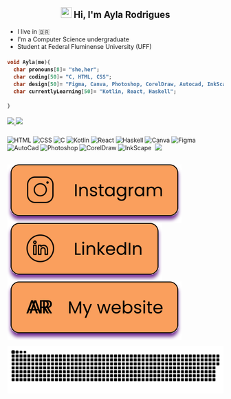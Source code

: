 <h2 align="center"><img src ="https://img.icons8.com/?id=116827&size=2x&color=000000" height="25" width ="25"> Hi, I'm Ayla Rodrigues </h2>
 
- I live in :brazil:
- I'm a Computer Science undergraduate
- Student at Federal Fluminense University (UFF) 

<h4> 
 
```C
void Ayla(me){
  char pronouns[8]= "she,her";
  char coding[50]= "C, HTML, CSS";
  char design[50]= "Figma, Canva, Photoshop, CorelDraw, Autocad, InkScape";
  char currentlyLearning[50]= "Kotlin, React, Haskell";
 
}
```

</h4>

<div>
<a href="https://github.com/AylaRodrigues">
  <img height="125em" src="https://github-readme-stats.vercel.app/api?username=AylaRodrigues&show_icons=true&theme=kacho_ga&include_all_commits=true&count_private=true"/>
  <img height="125em" src="https://github-readme-stats.vercel.app/api/top-langs/?username=AylaRodrigues&layout=compact&langs_count=7&theme=kacho_ga"/>
  </a>
 </div>
<h3> </h3>
<div style="display: inline_block">
  <img align="center" alt="HTML" height="40" width ="40" src="https://img.icons8.com/?id=1043&size=2x&color=000000">
  <img align="center" alt="CSS" height="40" width ="40" src="https://img.icons8.com/?id=9nmz9TYzN8iO&size=2x&color=000000">
  <img align="center" alt="C" height="35" width ="35" src="https://img.icons8.com/?id=111021&size=2x&color=000000">
  <img align="center" alt="Kotlin" height="35" width ="35" src="https://img.icons8.com/?id=xlklWoCAXeC6&size=2x&color=000000">
  <img align="center" alt="React" height="35" width ="35" src="https://img.icons8.com/?id=fdBWYEwusJbm&size=2x&color=000000">
  <img align="center" alt="Haskell" height="35" width ="35" src="https://img.icons8.com/?id=W5tDlZIZgAHJ&size=2x&color=000000">
  <img align="center" alt="Canva" height="42" width ="42" src="https://img.icons8.com/?id=ira259PyThHV&size=2x&color=000000">
  <img align="center" alt="Figma" height="35" width ="35" src="https://img.icons8.com/?id=amXjtNWVYSKP&size=2x&color=000000">
  <img align="center" alt="AutoCad" height="30" width ="30" src="https://img.icons8.com/?id=FSnJPuMw8eeF&size=2x&color=000000">
  <img align="center" alt="Photoshop" height="40" width ="40" src="https://img.icons8.com/?id=2916&size=2x&color=000000">
  <img align="center" alt="CorelDraw" height="35" width ="35" src="https://img.icons8.com/?id=77638&size=2x&color=000000">
  <img align="center" alt="InkScape" height="35" width ="35" src="https://img.icons8.com/?id=62768&size=2x&color=000000">

  <img src="https://cdn.discordapp.com/attachments/817092151082483763/886313385564721202/xyz.gif" width = "160px" align = "right">
</div>


##

 <div>
  <a height="20em" href="https://www.linkedin.com/in/rodrigues-ayla/" target="_blank"><img align="center" src="image/insta.svg" target="_blank"></a> 
  <a height="20em" href="https://www.instagram.com/4yla_rodrigues/" target="_blank"><img align="center"src="image/linkedIn.svg"_blank"></a>
  <a href="" target="_blank"><img align="center"src="image/website.svg"_blank"></a>
  
  
![Snake animation](https://github.com/AylaRodrigues/AylaRodrigues/blob/output/github-contribution-grid-snake.svg)
    
 </div>

